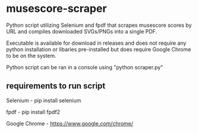 # musescore-scraper
Python script utilizing Selenium and fpdf that scrapes musescore scores by URL and compiles downloaded SVGs/PNGs into a single PDF.

Executable is available for download in releases and does not require any python installation or libaries pre-installed but does require Google Chrome to be on the system.

Python script can be ran in a console using "python scraper.py"
## requirements to run script 
Selenium - pip install selenium

fpdf - pip install fpdf2

Google Chrome - https://www.google.com/chrome/

